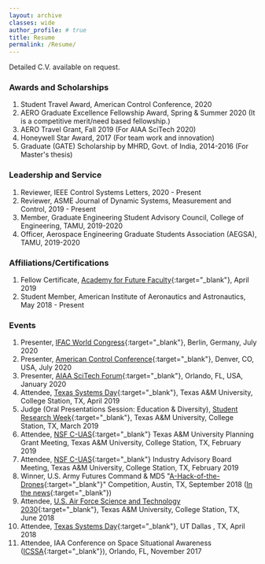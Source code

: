 ```yaml
---
layout: archive
classes: wide
author_profile: # true
title: Resume
permalink: /Resume/
---
```

Detailed C.V. available on request.

### Awards and Scholarships
1. Student Travel Award, American Control Conference, 2020
1. AERO Graduate Excellence Fellowship Award, Spring & Summer 2020  (It is a competitive merit/need based fellowship.)
1. AERO Travel Grant, Fall 2019 (For AIAA SciTech 2020)
1. Honeywell Star Award, 2017  (For team work and innovation)
1. Graduate (GATE) Scholarship by MHRD, Govt. of India, 2014-2016  (For Master's thesis)

### Leadership and Service
1. Reviewer, IEEE Control Systems Letters, 2020 - Present
1. Reviewer, ASME Journal of Dynamic Systems, Measurement and Control, 2019 - Present
1. Member, Graduate Engineering Student Advisory Council, College of Engineering, TAMU, 2019-2020  
1. Officer, Aerospace Engineering Graduate Students Association (AEGSA), TAMU, 2019-2020  

### Affiliations/Certifications
1. Fellow Certificate, [Academy for Future Faculty](https://cte.tamu.edu/Graduate-Student-Support/AFF){:target="_blank"}, April 2019  
1. Student Member, American Institute of Aeronautics and Astronautics, May 2018 - Present  

### Events
1. Presenter, [IFAC World Congress](https://www.ifac2020.org/){:target="_blank"}, Berlin, Germany, July 2020
1. Presenter, [American Control Conference](http://acc2020.a2c2.org/){:target="_blank"}, Denver, CO, USA, July 2020
1. Presenter, [AIAA SciTech Forum](https://arc.aiaa.org/doi/book/10.2514/MSCITECH20){:target="_blank"}, Orlando, FL, USA, January 2020
1. Attendee, [Texas Systems Day](http://scr.tamu.edu/?page_id=718){:target="_blank"}, Texas A&M University, College Station, TX, April 2019
1. Judge (Oral Presentations Session: Education & Diversity), [Student Research Week](https://srw.tamu.edu/){:target="_blank"}, Texas A&M University, College Station, TX, March 2019
1. Attendee, [NSF C-UAS](https://c-uas.org){:target="_blank"} Texas A&M University Planning Grant Meeting, Texas A&M University, College Station, TX, February 2019
1. Attendee, [NSF C-UAS](https://c-uas.org){:target="_blank"} Industry Advisory Board Meeting, Texas A&M University, College Station, TX, February 2019
1. Winner, U.S. Army Futures Command & MD5 "[A-Hack-of-the-Drones](https://engineering.tamu.edu/news/2018/11/a-team-wins-md5-a-hack-of-the-drones-2018.html){:target="_blank"}" Competition, Austin, TX, September 2018 ([In the news](https://www.kxan.com/news/local/austin/department-of-defense-army-futures-invest-in-austin-hackathon-ideas/1488776718){:target="_blank"})
1. Attendee, [U.S. Air Force Science and Technology 2030](https://tees.tamu.edu/news/2018/06/29/us-air-force-secretary-visits-texas-am-to-accelerate-scientific-research-and-innovation/){:target="_blank"}, Texas A&M University, College Station, TX, June 2018
1. Attendee, [Texas Systems Day](https://engineering.utdallas.edu/engage/events/2018-texas-systems-day/){:target="_blank"}, UT Dallas , TX, April 2018
1. Attendee, IAA Conference on Space Situational Awareness ([ICSSA](http://reg.conferences.dce.ufl.edu/docs/ICSSA/ICSSA2017Stats.pdf){:target="_blank"}), Orlando, FL, November 2017
